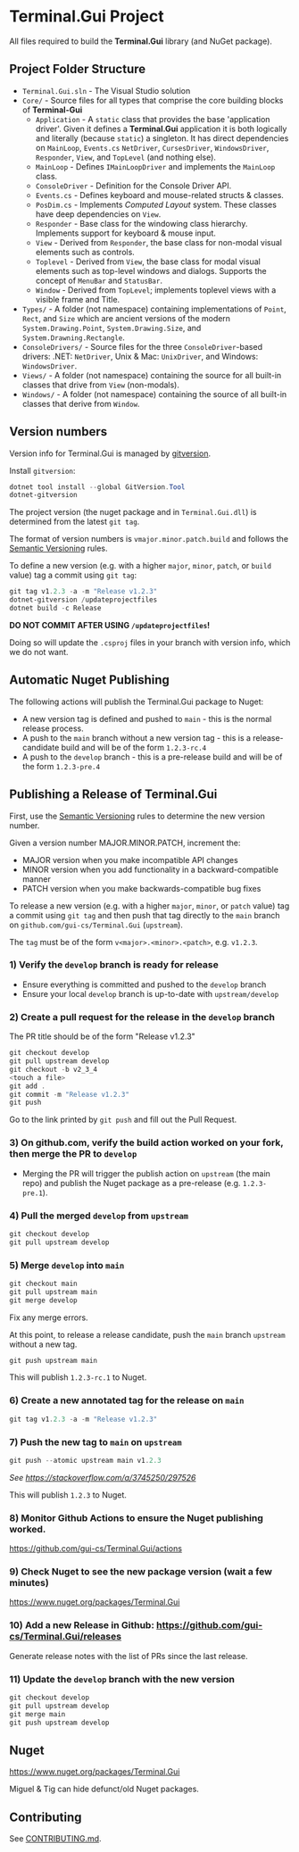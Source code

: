 # Terminal.Gui Project

All files required to build the **Terminal.Gui** library (and NuGet package).

## Project Folder Structure

- `Terminal.Gui.sln` - The Visual Studio solution
- `Core/` - Source files for all types that comprise the core building blocks of **Terminal-Gui** 
    - `Application` - A `static` class that provides the base 'application driver'. Given it defines a **Terminal.Gui** application it is both logically and literally (because `static`) a singleton. It has direct dependencies on `MainLoop`, `Events.cs` `NetDriver`, `CursesDriver`, `WindowsDriver`, `Responder`, `View`, and `TopLevel` (and nothing else).
    - `MainLoop` - Defines `IMainLoopDriver` and implements the `MainLoop` class.
    - `ConsoleDriver` - Definition for the Console Driver API.
    - `Events.cs` - Defines keyboard and mouse-related structs & classes. 
    - `PosDim.cs` - Implements *Computed Layout* system. These classes have deep dependencies on `View`.
    - `Responder` - Base class for the windowing class hierarchy. Implements support for keyboard & mouse input.
    - `View` - Derived from `Responder`, the base class for non-modal visual elements such as controls.
    - `Toplevel` - Derived from `View`, the base class for modal visual elements such as top-level windows and dialogs. Supports the concept of `MenuBar` and `StatusBar`.
    - `Window` - Derived from `TopLevel`; implements toplevel views with a visible frame and Title.
- `Types/` - A folder (not namespace) containing implementations of `Point`, `Rect`, and `Size` which are ancient versions of the modern `System.Drawing.Point`, `System.Drawing.Size`, and `System.Drawning.Rectangle`.
- `ConsoleDrivers/` - Source files for the three `ConsoleDriver`-based drivers: .NET: `NetDriver`, Unix & Mac: `UnixDriver`, and Windows: `WindowsDriver`.
- `Views/` - A folder (not namespace) containing the source for all built-in classes that drive from `View` (non-modals). 
- `Windows/` - A folder (not namespace) containing the source of all built-in classes that derive from `Window`.

## Version numbers

Version info for Terminal.Gui is managed by [gitversion](https://gitversion.net).

Install `gitversion`:

```powershell
dotnet tool install --global GitVersion.Tool
dotnet-gitversion
```

The project version (the nuget package and in `Terminal.Gui.dll`) is determined from the latest `git tag`. 

The format of version numbers is `vmajor.minor.patch.build` and follows the [Semantic Versioning](https://semver.org/) rules.

To define a new version (e.g. with a higher `major`, `minor`, `patch`, or `build` value) tag a commit using `git tag`:

```powershell
git tag v1.2.3 -a -m "Release v1.2.3"
dotnet-gitversion /updateprojectfiles
dotnet build -c Release
```

**DO NOT COMMIT AFTER USING `/updateprojectfiles`!**

Doing so will update the `.csproj` files in your branch with version info, which we do not want.

## Automatic Nuget Publishing

The following actions will publish the Terminal.Gui package to Nuget:

* A new version tag is defined and pushed to `main` - this is the normal release process.
* A push to the `main` branch without a new version tag - this is a release-candidate build and will be of the form `1.2.3-rc.4`
* A push to the `develop` branch - this is a pre-release build and will be of the form `1.2.3-pre.4`

## Publishing a Release of Terminal.Gui

First, use the [Semantic Versioning](https://semver.org/) rules to determine the new version number. 

Given a version number MAJOR.MINOR.PATCH, increment the:

* MAJOR version when you make incompatible API changes
* MINOR version when you add functionality in a backward-compatible manner
* PATCH version when you make backwards-compatible bug fixes

To release a new version (e.g. with a higher `major`, `minor`, or `patch` value) tag a commit using `git tag` and then push that tag directly to the `main` branch on `github.com/gui-cs/Terminal.Gui` (`upstream`).

The `tag` must be of the form `v<major>.<minor>.<patch>`, e.g. `v1.2.3`.

### 1) Verify the `develop` branch is ready for release

* Ensure everything is committed and pushed to the `develop` branch
* Ensure your local `develop` branch is up-to-date with `upstream/develop`

### 2) Create a pull request for the release in the `develop` branch

The PR title should be of the form "Release v1.2.3"

```powershell
git checkout develop
git pull upstream develop
git checkout -b v2_3_4
<touch a file>
git add .
git commit -m "Release v1.2.3"
git push
```

Go to the link printed by `git push` and fill out the Pull Request.

### 3) On github.com, verify the build action worked on your fork, then merge the PR to `develop`

* Merging the PR will trigger the publish action on `upstream` (the main repo) and publish the Nuget package as a pre-release (e.g. `1.2.3-pre.1`).

### 4) Pull the merged `develop` from `upstream`

```powershell
git checkout develop
git pull upstream develop
```

### 5) Merge `develop` into `main`

```powershell
git checkout main
git pull upstream main
git merge develop
```

Fix any merge errors.

At this point, to release a release candidate, push the `main` branch `upstream` without a new tag.

```powershell
git push upstream main
```

This will publish `1.2.3-rc.1` to Nuget.

### 6) Create a new annotated tag for the release on `main`

```powershell
git tag v1.2.3 -a -m "Release v1.2.3"
```       

### 7) Push the new tag to `main` on `upstream`

```powershell
git push --atomic upstream main v1.2.3
```       

*See https://stackoverflow.com/a/3745250/297526*

This will publish `1.2.3` to Nuget.

### 8) Monitor Github Actions to ensure the Nuget publishing worked.

https://github.com/gui-cs/Terminal.Gui/actions

### 9) Check Nuget to see the new package version (wait a few minutes) 
https://www.nuget.org/packages/Terminal.Gui

### 10) Add a new Release in Github: https://github.com/gui-cs/Terminal.Gui/releases

Generate release notes with the list of PRs since the last release.

### 11) Update the `develop` branch with the new version

```powershell
git checkout develop
git pull upstream develop
git merge main
git push upstream develop
```

## Nuget

https://www.nuget.org/packages/Terminal.Gui

Miguel & Tig can hide defunct/old Nuget packages.

## Contributing

See [CONTRIBUTING.md](https://github.com/gui-cs/Terminal.Gui/blob/master/CONTRIBUTING.md).
